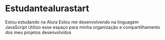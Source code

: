 # Estudantealurastart
Estou estudando na Alura
Estou me desenvolvendo na linguagem JavaScript
Utilizo esse espaço para minha organização e compartilhamento dos meu projetos desenvolvidos
